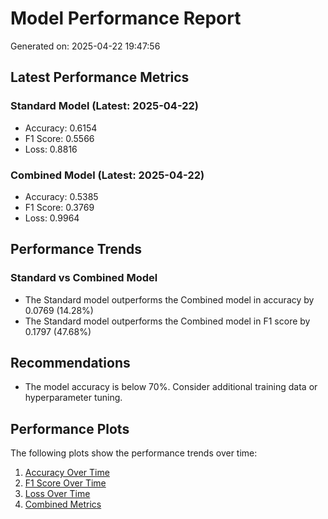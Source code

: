# Model Performance Report

Generated on: 2025-04-22 19:47:56

## Latest Performance Metrics

### Standard Model (Latest: 2025-04-22)

- Accuracy: 0.6154
- F1 Score: 0.5566
- Loss: 0.8816

### Combined Model (Latest: 2025-04-22)

- Accuracy: 0.5385
- F1 Score: 0.3769
- Loss: 0.9964

## Performance Trends

### Standard vs Combined Model

- The Standard model outperforms the Combined model in accuracy by 0.0769 (14.28%)
- The Standard model outperforms the Combined model in F1 score by 0.1797 (47.68%)

## Recommendations

- The model accuracy is below 70%. Consider additional training data or hyperparameter tuning.

## Performance Plots

The following plots show the performance trends over time:

1. [Accuracy Over Time](accuracy_over_time.png)
2. [F1 Score Over Time](f1_over_time.png)
3. [Loss Over Time](loss_over_time.png)
4. [Combined Metrics](combined_metrics_over_time.png)
